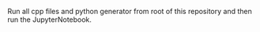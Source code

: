 Run all cpp files and python generator from root of this repository and then run the JupyterNotebook.